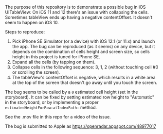 The purpose of this repository is to demonstrate a possible bug in iOS UITableView:
On iOS 11 and 12 there's an issue with collapsing the cells. Sometimes tableView ends up having a negative contentOffset. It doesn't seem to happen on iOS 10.

Steps to reproduce:
1. Pick iPhone SE Simulator (or a device) with iOS 12.1 (or 11.x) and launch the app. The bug can be reproduced (as it seems) on any device, but it depends on the combination of cells height and screen size, so cells height in this project is tuned for iPhone SE.
2. Expand all the cells (by tapping on them).
3. Collapse cells in the following sequence: 3, 1, 2 (without touching cell #0 or scrolling the screen).
4. The tableView's contentOffset is negative, which results in a white area at the top of the screen that doesn't go away until you touch the screen.

The bug seems to be called by a `0` estimated cell height (set in the storyboard). It can be fixed by setting estimated row height to "Automatic" in the storyboard, or by implementing a proper `estimatedHeightForRow:atIndexPath:` method.

See the .mov file in this repo for a video of the issue.

The bug is submitted to Apple as https://openradar.appspot.com/48977017
